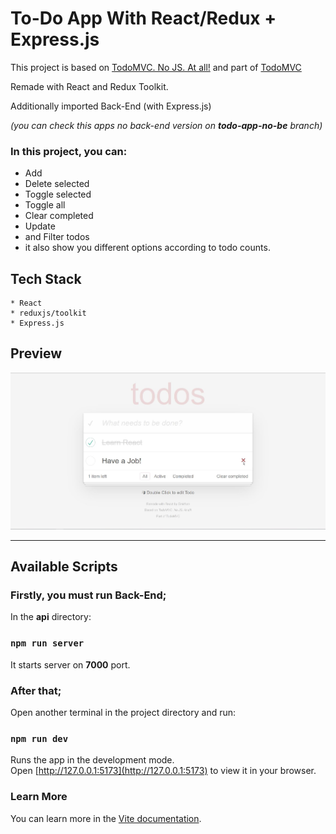 # To-Do App With React/Redux + Express.js


This project is based on [TodoMVC. No JS. At all!](https://codepen.io/dmitrysharabin/pen/MWgQNYZ) 
and part of [TodoMVC](https://todomvc.com)

Remade with React and Redux Toolkit.

Additionally imported Back-End (with Express.js)

_(you can check this apps no back-end version on **todo-app-no-be** branch)_

### In this project, you can:
* Add
* Delete selected
* Toggle selected
* Toggle all
* Clear completed
* Update
* and Filter todos
* it also show you different options according to todo counts.


## Tech Stack 
```
* React
* reduxjs/toolkit
* Express.js
```

## Preview
 ![preview](./preview.jpg)

---

## Available Scripts
### Firstly, you must run **Back-End**;

In the **api** directory:
### `npm run server`

It starts server on **7000** port.

### After that;

Open another terminal in the project directory and run:

### `npm run dev`

Runs the app in the development mode.\
Open [http://127.0.0.1:5173](http://127.0.0.1:5173) to view it in your browser.


### Learn More
You can learn more in the [Vite documentation](https://vitejs.dev/guide).